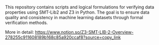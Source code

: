 This repository contains scripts and logical formulations for verifying data properties using SMT-Lib2 and Z3 in Python.
The goal is to ensure data quality and consistency in machine learning datasets through formal verification methods.

More in detail: https://www.notion.so/Z3-SMT-LIB-2-Overview-278255c911608189b168c85a920ccaf8?source=copy_link 

